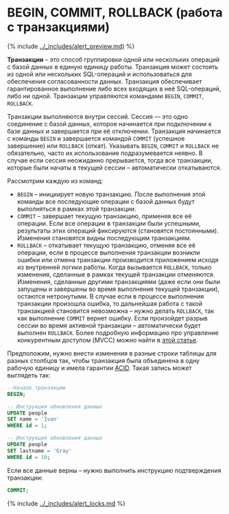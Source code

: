# BEGIN, COMMIT, ROLLBACK (работа с транзакциями)

{% include [../_includes/alert_preview.md)](../_includes/alert_preview.md) %}

**Транзакции** – это способ группировки одной или нескольких операций с базой данных в единую единицу работы. Транзакция может состоять из одной или нескольких SQL-операций и использоваться для обеспечения согласованности данных. Транзакция обеспечивает гарантированное выполнение либо всех входящих в неё SQL-операций, либо ни одной. Транзакции управляются командами `BEGIN`, `COMMIT`, `ROLLBACK`.

Транзакции выполняются внутри сессий. Сессия — это одно соединение с базой данных, которое начинается при подключении к базе данных и завершается при её отключении. Транзакция начинается с команды `BEGIN` и завершается командой `COMMIT` (успешное завершение) или `ROLLBACK` (откат). Указывать `BEGIN`, `COMMIT` и `ROLLBACK` не обязательно, часто их использование подразумевается неявно. В случае если сессия неожиданно прерывается, тогда все транзакции, которые были начаты в текущей сесcии – автоматически откатываются.

Рассмотрим каждую из команд:

* `BEGIN` – инициирует новую транзакцию. После выполнения этой команды все последующие операции с базой данных будут выполняться в рамках этой транзакции.
* `COMMIT` – завершает текущую транзакцию, применяя все её операции. Если все операции в транзакции были успешными, результаты этих операций фиксируются (становятся постоянными). Изменения становятся видны последующим транзакциям.
* `ROLLBACK` – откатывает текущую транзакцию, отменяя все её операции, если в процессе выполнения транзакции возникли ошибки или отмена транзакции производится приложением исходя из внутренней логики работы. Когда вызывается `ROLLBACK`, только изменения, сделанные в рамках текущей транзакции отменяются. Изменения, сделанные другими транзакциями (даже если они были запущены и завершены во время выполнения текущей транзакции), остаются нетронутыми. В случае если в процессе выполнения транзакции произошла ошибка, то дальнейшая работа с такой транзакцией становится невозможна – нужно делать `ROLLBACK`, так как выполнение `COMMIT` вернет ошибку. Если произойдет разрыв сессии во время активной транзакции – автоматически будет выполнен `ROLLBACK`. Более подробную информацию про управление конкурентным доступом (MVCC) можно найти в [этой статье](../../concepts/mvcc.md).

Предположим, нужно внести изменения в разные строки таблицы для разных столбцов так, чтобы транзакция была объединена в одну рабочую единицу и имела гарантии [ACID](https://ru.wikipedia.org/wiki/ACID). Такая запись может выглядеть так:

```sql
--Начало транзакции
BEGIN;

-- Инструкция обновления данных
UPDATE people
SET name = 'Ivan'
WHERE id = 1;

-- Инструкция обновления данных
UPDATE people
SET lastname = 'Gray'
WHERE id = 10;
```
Если все данные верны – нужно выполнить инструкцию подтверждения транзакции:
```sql
COMMIT;
```

{% include [../_includes/alert_locks.md](../_includes/alert_locks.md) %}